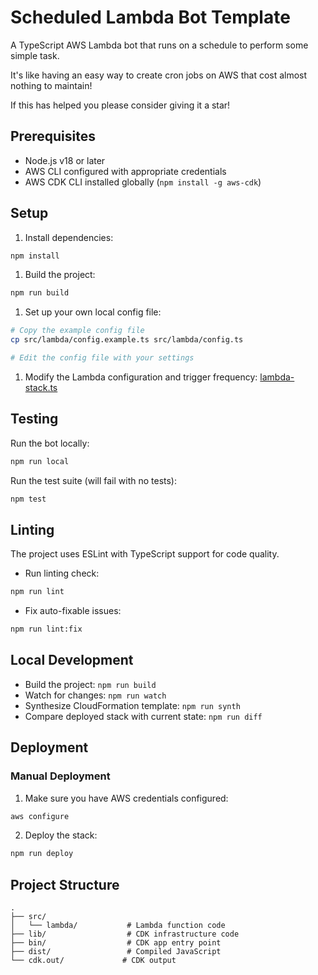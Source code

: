 # Scheduled Lambda Bot Template

A TypeScript AWS Lambda bot that runs on a schedule to perform some simple task.

It's like having an easy way to create cron jobs on AWS that cost almost nothing to maintain!

If this has helped you please consider giving it a star!

## Prerequisites

- Node.js v18 or later
- AWS CLI configured with appropriate credentials
- AWS CDK CLI installed globally (`npm install -g aws-cdk`)

## Setup

1. Install dependencies:
```bash
npm install
```

1. Build the project:
```bash
npm run build
```

1. Set up your own local config file:
```bash
# Copy the example config file
cp src/lambda/config.example.ts src/lambda/config.ts

# Edit the config file with your settings
```

1. Modify the Lambda configuration and trigger frequency: [lambda-stack.ts](lib/lambda-stack.ts)

## Testing

Run the bot locally:
```bash
npm run local
```

Run the test suite (will fail with no tests):
```bash
npm test
```

## Linting

The project uses ESLint with TypeScript support for code quality.

- Run linting check:
```bash
npm run lint
```

- Fix auto-fixable issues:
```bash
npm run lint:fix
```

## Local Development

- Build the project: `npm run build`
- Watch for changes: `npm run watch`
- Synthesize CloudFormation template: `npm run synth`
- Compare deployed stack with current state: `npm run diff`

## Deployment

### Manual Deployment

1. Make sure you have AWS credentials configured:
```bash
aws configure
```

2. Deploy the stack:
```bash
npm run deploy
```

## Project Structure

```
.
├── src/
│   └── lambda/           # Lambda function code
├── lib/                  # CDK infrastructure code
├── bin/                  # CDK app entry point
├── dist/                 # Compiled JavaScript
└── cdk.out/             # CDK output

